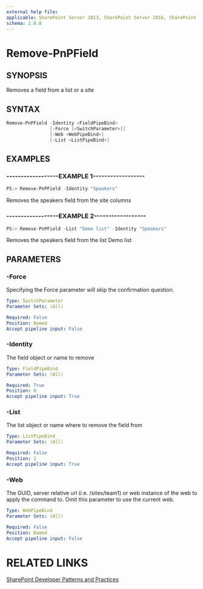 ```yaml
---
external help file:
applicable: SharePoint Server 2013, SharePoint Server 2016, SharePoint Online
schema: 2.0.0
---
```

# Remove-PnPField

## SYNOPSIS
Removes a field from a list or a site

## SYNTAX 

```powershell
Remove-PnPField -Identity <FieldPipeBind>
                [-Force [<SwitchParameter>]]
                [-Web <WebPipeBind>]
                [-List <ListPipeBind>]
```

## EXAMPLES

### ------------------EXAMPLE 1------------------
```powershell
PS:> Remove-PnPField -Identity "Speakers"
```

Removes the speakers field from the site columns

### ------------------EXAMPLE 2------------------
```powershell
PS:> Remove-PnPField -List "Demo list" -Identity "Speakers"
```

Removes the speakers field from the list Demo list

## PARAMETERS

### -Force
Specifying the Force parameter will skip the confirmation question.

```yaml
Type: SwitchParameter
Parameter Sets: (All)

Required: False
Position: Named
Accept pipeline input: False
```

### -Identity
The field object or name to remove

```yaml
Type: FieldPipeBind
Parameter Sets: (All)

Required: True
Position: 0
Accept pipeline input: True
```

### -List
The list object or name where to remove the field from

```yaml
Type: ListPipeBind
Parameter Sets: (All)

Required: False
Position: 1
Accept pipeline input: True
```

### -Web
The GUID, server relative url (i.e. /sites/team1) or web instance of the web to apply the command to. Omit this parameter to use the current web.

```yaml
Type: WebPipeBind
Parameter Sets: (All)

Required: False
Position: Named
Accept pipeline input: False
```

# RELATED LINKS

[SharePoint Developer Patterns and Practices](http://aka.ms/sppnp)